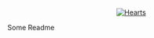 <p align="center">
	<br>
    <a href="http://github.com/romainmenke/hearts"><img src="https://rawgit.com/romainmenke/hearts/master/db/heart/github.com/romainmenke/go-hello.svg" alt="Hearts" /></a>
</p>

Some Readme


